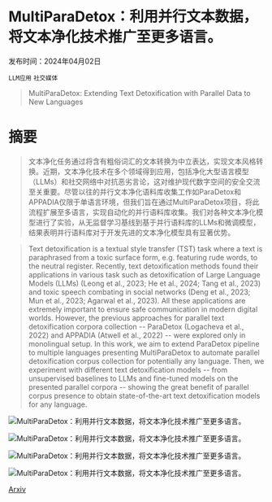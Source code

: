 # MultiParaDetox：利用并行文本数据，将文本净化技术推广至更多语言。

发布时间：2024年04月02日

`LLM应用` `社交媒体`

> MultiParaDetox: Extending Text Detoxification with Parallel Data to New Languages

# 摘要

> 文本净化任务通过将含有粗俗词汇的文本转换为中立表达，实现文本风格转换。近期，文本净化技术在多个领域得到应用，包括净化大型语言模型（LLMs）和社交网络中对抗恶劣言论，这对维护现代数字空间的安全交流至关重要。尽管以往的并行文本净化语料库收集工作如ParaDetox和APPADIA仅限于单语言环境，但我们旨在通过MultiParaDetox项目，将此流程扩展至多语言，实现自动化的并行语料库收集。我们对各种文本净化模型进行了实验，从无监督学习基线到基于并行语料库的LLMs和微调模型，结果表明并行语料库对于开发先进的文本净化模型具有显著优势。

> Text detoxification is a textual style transfer (TST) task where a text is paraphrased from a toxic surface form, e.g. featuring rude words, to the neutral register. Recently, text detoxification methods found their applications in various task such as detoxification of Large Language Models (LLMs) (Leong et al., 2023; He et al., 2024; Tang et al., 2023) and toxic speech combating in social networks (Deng et al., 2023; Mun et al., 2023; Agarwal et al., 2023). All these applications are extremely important to ensure safe communication in modern digital worlds. However, the previous approaches for parallel text detoxification corpora collection -- ParaDetox (Logacheva et al., 2022) and APPADIA (Atwell et al., 2022) -- were explored only in monolingual setup. In this work, we aim to extend ParaDetox pipeline to multiple languages presenting MultiParaDetox to automate parallel detoxification corpus collection for potentially any language. Then, we experiment with different text detoxification models -- from unsupervised baselines to LLMs and fine-tuned models on the presented parallel corpora -- showing the great benefit of parallel corpus presence to obtain state-of-the-art text detoxification models for any language.

![MultiParaDetox：利用并行文本数据，将文本净化技术推广至更多语言。](../../../paper_images/2404.02037/x1.png)

![MultiParaDetox：利用并行文本数据，将文本净化技术推广至更多语言。](../../../paper_images/2404.02037/x2.png)

![MultiParaDetox：利用并行文本数据，将文本净化技术推广至更多语言。](../../../paper_images/2404.02037/x3.png)

![MultiParaDetox：利用并行文本数据，将文本净化技术推广至更多语言。](../../../paper_images/2404.02037/x4.png)

[Arxiv](https://arxiv.org/abs/2404.02037)